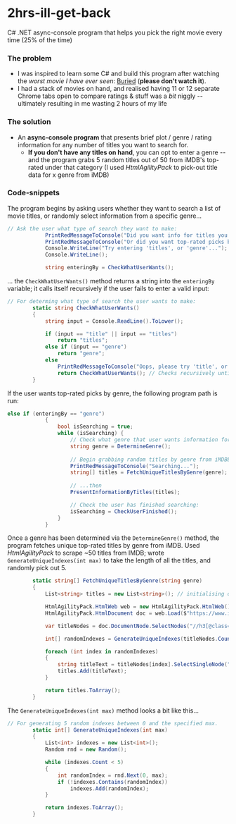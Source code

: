 # 2hrs-ill-get-back
C# .NET async-console program that helps you pick the right movie every time (25% of the time)

### The problem
* I was inspired to learn some C# and build this program after watching the *worst movie I have ever seen*: [Buried](https://www.imdb.com/title/tt1462758/) (**please don't watch it**).
* I had a stack of movies on hand, and realised having 11 or 12 separate Chrome tabs open to compare ratings & stuff was a *bit* niggly -- ultimately resulting in me wasting 2 hours of my life

### The solution
* An **async-console program** that presents brief plot / genre / rating information for any number of titles you want to search for.
    * **If you don't have any titles on hand**, you can opt to enter a genre -- and the program grabs 5 random titles out of 50 from iMDB's top-rated under that category (I used *HtmlAgilityPack* to pick-out title data for x genre from iMDB)
    
### Code-snippets
The program begins by asking users whether they want to search a list of movie titles, or randomly select information from a specific genre...
```c#
// Ask the user what type of search they want to make:
            PrintRedMessageToConsole("Did you want info for titles you wanted to compare?");
            PrintRedMessageToConsole("Or did you want top-rated picks by genre?");
            Console.WriteLine("Try entering 'titles', or 'genre'...");
            Console.WriteLine();

            string enteringBy = CheckWhatUserWants();
```
... the `CheckWhatUserWants()` method returns a string into the `enteringBy` variable; it calls itself recursively if the user fails to enter a valid input:
```c#
// For determing what type of search the user wants to make:
        static string CheckWhatUserWants()
        {
            string input = Console.ReadLine().ToLower();

            if (input == "title" || input == "titles")
                return "titles";
            else if (input == "genre")
                return "genre";
            else
                PrintRedMessageToConsole("Oops, please try 'title', or 'genre'");
                return CheckWhatUserWants(); // Checks recursively until a valid input is made.
        }
```
If the user wants top-rated picks by genre, the following program path is run:
```c#
else if (enteringBy == "genre")
            {
                bool isSearching = true;
                while (isSearching) {
                    // Check what genre that user wants information for:
                    string genre = DetermineGenre();
                    
                    // Begin grabbing random titles by genre from iMDBB's top-rated and store them as an array:
                    PrintRedMessageToConsole("Searching...");
                    string[] titles = FetchUniqueTitlesByGenre(genre);
                    
                    // ...then
                    PresentInformationByTitles(titles);

                    // Check the user has finished searching:
                    isSearching = CheckUserFinished();
                }
            }
```
Once a genre has been determined via the `DetermineGenre()` method, the program fetches unique top-rated titles by genre from iMDB. Used *HtmlAgilityPack* to scrape ~50 titles from IMDB; wrote `GenerateUniqueIndexes(int max)` to take the length of all the titles, and randomly pick out 5.
```c#
        static string[] FetchUniqueTitlesByGenre(string genre)
        {
            List<string> titles = new List<string>(); // initialising our list of titles

            HtmlAgilityPack.HtmlWeb web = new HtmlAgilityPack.HtmlWeb(); // instance of our disposable / headless browser
            HtmlAgilityPack.HtmlDocument doc = web.Load($"https://www.imdb.com/search/title?genres={genre}&sort=user_rating,desc&title_type=tv_series,mini_series&num_votes=5000,&pf_rd_m=A2FGELUUNOQJNL&pf_rd_p=f85d9bf4-1542-48d1-a7f9-48ac82dd85e7&pf_rd_r=7NT5BKR5TETJR3812F9T&pf_rd_s=right-6&pf_rd_t=15506&pf_rd_i=toptv&ref_=chttvtp_gnr_8");

            var titleNodes = doc.DocumentNode.SelectNodes("//h3[@class='lister-item-header']");

            int[] randomIndexes = GenerateUniqueIndexes(titleNodes.Count - 1); // generating an array of random indexes between 0 and one less than titleNodes.

            foreach (int index in randomIndexes)
            {
                string titleText = titleNodes[index].SelectSingleNode(".//a").InnerText; // this element has the title name we are after.
                titles.Add(titleText);
            }

            return titles.ToArray();
        }
```
The `GenerateUniqueIndexes(int max)` method looks a bit like this...
```c#
// For generating 5 random indexes between 0 and the specified max.
        static int[] GenerateUniqueIndexes(int max)
        {
            List<int> indexes = new List<int>();
            Random rnd = new Random();

            while (indexes.Count < 5)
            {
                int randomIndex = rnd.Next(0, max);
                if (!indexes.Contains(randomIndex))
                    indexes.Add(randomIndex);
            }

            return indexes.ToArray();
        }
```
